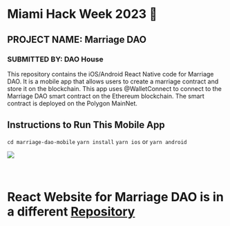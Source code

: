 # Miami Hack Week 2023 🌴
## PROJECT NAME: Marriage DAO
### SUBMITTED BY: DAO House

This repository contains the iOS/Android React Native code for Marriage DAO. It is a mobile app that allows users to create a marriage contract and store it on the blockchain. This app uses @WalletConnect to connect to the Marriage DAO smart contract on the Ethereum blockchain. The smart contract is deployed on the Polygon MainNet.

## Instructions to Run This Mobile App
`cd marriage-dao-mobile`
`yarn install`
`yarn ios` or `yarn android`

<img className="gif" src='https://github.com/Zernach/zernach.github.io/blob/master/images/marriage-dao-demo-gif-expo-react-native-walletconnect.gif?raw=true'/>
<br/>
<br/>
<br/>

# React Website for Marriage DAO is in a different [Repository](https://github.com/LinuxFan2718/MarriageDAO)